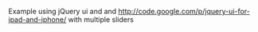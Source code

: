 Example using jQuery ui and and http://code.google.com/p/jquery-ui-for-ipad-and-iphone/ with multiple sliders
